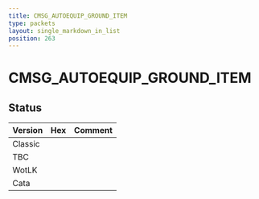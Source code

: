 ```yaml
---
title: CMSG_AUTOEQUIP_GROUND_ITEM
type: packets
layout: single_markdown_in_list
position: 263
---
```


# CMSG_AUTOEQUIP_GROUND_ITEM

## Status

Version | Hex | Comment
---------- | ---------- | ---------- 
Classic |  |  
TBC |  |  
WotLK |  |  
Cata |  |  
